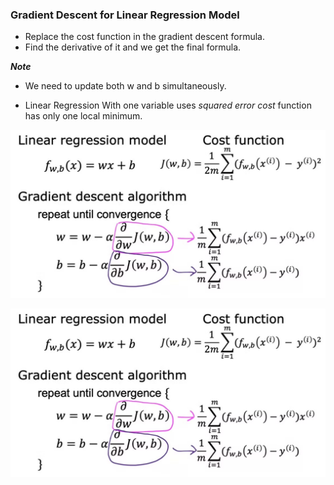 ### Gradient Descent for Linear Regression Model

- Replace the cost function in the gradient descent formula.
- Find the derivative of it and we get the final formula.

***Note***

- We need to update both w and b simultaneously. 

- Linear Regression With one variable uses <em>squared error cost</em> function has only one local minimum.


![Linear Regression Gradient Descent](images/image-Linear-Reg-Descent.png)


![alt text](images/image-Univariant-Gradient.png)
